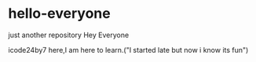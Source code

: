 # hello-everyone
just another repository
Hey Everyone

icode24by7 here,I am here to learn.("I started late but now i know its fun")
